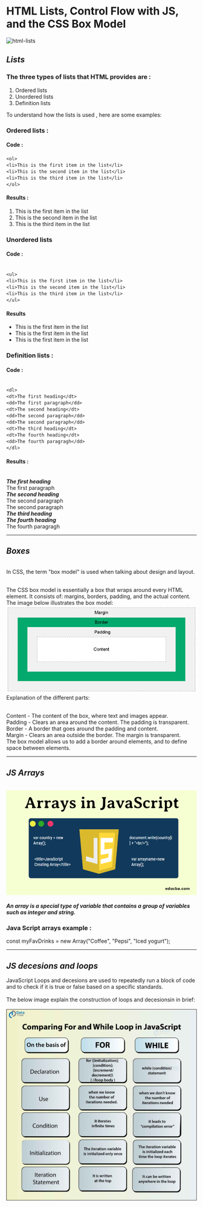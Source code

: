 # HTML Lists, Control Flow with JS, and the CSS Box Model

![html-lists](html-lists.jpg)
<br>
## ***Lists***

### The three types of lists that HTML provides are : 
1. Ordered lists
2. Unordered lists
3. Definition lists


To understand how the lists is used , here are some examples:

### Ordered lists : 

#### Code :

`<ol>`
<br>`<li>This is the first item in the list</li>`
<br>`<li>This is the second item in the list</li>`
<br>`<li>This is the third item in the list</li>`
<br>`</ol>`

#### Results : 

1. This is the first item in the list
2. This is the second item in the list
3. This is the third item in the list

### Unordered lists

#### Code : 

<br>`<ul>`
<br>`<li>This is the first item in the list</li>`
<br>`<li>This is the second item in the list</li>`
<br>`<li>This is the third item in the list</li>`
<br>`</ul>`

#### Results

+ This is the first item in the list
+ This is the first item in the list
+ This is the first item in the list

### Definition lists :

#### Code :

<br>`<dl>`
<br>`<dt>The first heading</dt>`
<br>`<dd>The first paragraph</dd>`
<br>`<dt>The second heading</dt>`
<br>`<dd>The second paragraph</dd>`
<br>`<dd>The second paragraph</dd>`
<br>`<dt>The third heading</dt>`
<br>`<dt>The fourth heading</dt>`
<br>`<dd>The fourth paragragh</dd>`
<br>`</dl>`

#### Results :

<br>***The first heading***
<br>        The first paragraph
<br>***The second heading***
<br>        The second paragraph
<br>        The second paragraph
<br>***The third heading***
<br>***The fourth heading***
<br>        The fourth paragragh

----------------------------------------------------

## ***Boxes***

<br>In CSS, the term "box model" is used when talking about design and layout.

<br>The CSS box model is essentially a box that wraps around every HTML element. It consists of: margins, borders, padding, and the actual content. The image below illustrates the box model:
<br>![Boxes](img/Boxes.png)
<br>Explanation of the different parts:

<br>Content - The content of the box, where text and images appear.
<br>Padding - Clears an area around the content. The padding is transparent.
<br>Border - A border that goes around the padding and content.
<br>Margin - Clears an area outside the border. The margin is transparent.
<br>The box model allows us to add a border around elements, and to define space between elements. 

----------------

## ***JS Arrays***
<br>![Arrays-in-JavaScript.png](img/Arrays-in-JavaScript.png.png)
<br>
<br>***An array is a special type of variable that contains a group of variables such as integer and string.***
### Java Script arrays example : 
const myFavDrinks = new Array("Coffee", "Pepsi", "Iced yogurt");

--------------

## ***JS decesions and loops***
JavaScript Loops and decesions are used to repeatedly run a block of code and to check if it is true or false based on a specific standards.
<br>
<br>The below image explain the construction of loops and decesionsin in brief: 
<br>
<br>![Difference-between-for-and-while-loop.jpg](img/Difference-between-for-and-while-loop.jpg)
